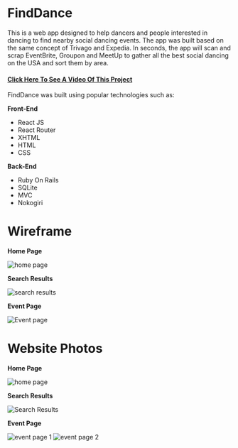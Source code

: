 # FindDance

This is a web app designed to help dancers and people interested in dancing to find nearby social dancing events. The app was built based on the same concept of Trivago and Expedia. In seconds, the app will scan and scrap EventBrite, Groupon and MeetUp to gather all the best social dancing on the USA and sort them by area. 

#### [Click Here To See A Video Of This Project][1]
[1]: https://youtu.be/8Ur2YyLZf3k "Click Here To See A Video Of This Project"

FindDance was built using popular technologies such as: 

**Front-End**
- React JS
- React Router
- XHTML
- HTML
- CSS

**Back-End**
- Ruby On Rails
- SQLite
- MVC
- Nokogiri 

# Wireframe

**Home Page**

![home page](https://i.imgur.com/d6Unm1b.png "home page")

**Search Results**

![search results](https://i.imgur.com/wsmNJlZ.png "search results")

**Event Page**

![Event page](https://i.imgur.com/R22bYAw.png "Event page")

# **Website Photos**

**Home Page**

![home page](https://i.imgur.com/epkuzwj.png "home page")

**Search Results**

![Search Results](https://i.imgur.com/PsDbfSJ.png "Search Results")

**Event Page**

![event page 1](https://i.imgur.com/R7hyeB9.png "event page 1")
![event page 2](https://i.imgur.com/RAaCLAo.png "event page 2")
